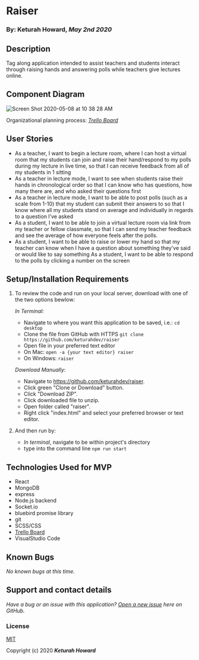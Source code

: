 # Raiser
### By: **Keturah Howard**, _May 2nd 2020_

## Description

Tag along application intended to assist teachers and students interact through raising hands and answering polls while teachers give lectures online. 

## Component Diagram

![Screen Shot 2020-05-08 at 10 38 28 AM](https://user-images.githubusercontent.com/32975967/81432680-33a64a00-9118-11ea-8ca4-84bc339a836b.png)

Organizational planning process: *[Trello Board](https://trello.com/b/RZ5w1kKV/raiser-app)* 


## User Stories
* As a teacher, I want to begin a lecture room, where I can host a virtual room that my students can join and raise their hand/respond to my polls during my lecture in live time, so that I can receive feedback from all of my students in 1 sitting
* As a teacher in lecture mode, I want to see when students raise their hands in chronological order so that I can know who has questions, how many there are, and who asked their questions first
* As a teacher in lecture mode, I want to be able to post polls (such as a scale from 1-10) that my student can submit their answers to so that I know where all my students stand on average and individually in regards to a question I’ve asked
* As a student, I want to be able to join a virtual lecture room via link from my teacher or fellow classmate, so that I can send my teacher feedback and see the average of how everyone feels after the polls.
* As a student, I want to be able to raise or lower my hand so that my teacher can know when I have a question about something they’ve said or would like to say something
As a student, I want to be able to respond to the polls by clicking a number on the screen

## Setup/Installation Requirements

1. To review the code and run on your local server, download with one of the two options bewlow:

    _In Terminal:_

    * Navigate to where you want this application to be saved, i.e.:
    ```cd desktop```
    * Clone the file from GitHub with HTTPS
    ```git clone https://github.com/keturahdev/raiser```
    * Open file in your preferred text editor
    * On Mac: ```open -a {your text editor} raiser```
    * On Windows: ```raiser```

    _Download Manually:_

    * Navigate to https://github.com/keturahdev/raiser.
    * Click green "Clone or Download" button.
    * Click "Download ZIP".
    * Click downloaded file to unzip.
    * Open folder called "raiser".
    * Right click "index.html" and select your preferred browser or text editor.

2. And then run by:

    * _In terminal_, navigate to be within project's directory
    * type into the command line
    ```npm run start```

## Technologies Used for MVP
 * React
 * MongoDB
 * express
 * Node.js backend
 * Socket.io
 * bluebird promise library
 * git
 * SCSS/CSS
 * [Trello Board](https://trello.com/b/RZ5w1kKV/raiser-app)
 * VisualStudio Code 

 ## Known Bugs

_No known bugs at this time._

## Support and contact details

_Have a bug or an issue with this application? [Open a new issue](https://github.com/kwicz/galactic-age-calculator/issues) here on GitHub._


### License

[MIT](https://choosealicense.com/licenses/mit/)

Copyright (c) 2020 **_Keturah Howard_**
